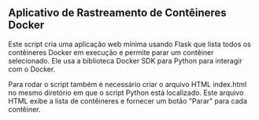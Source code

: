 ## Aplicativo de Rastreamento de Contêineres Docker
Este script cria uma aplicação web mínima usando Flask que lista todos os contêineres Docker em execução e permite parar um contêiner selecionado. Ele usa a biblioteca Docker SDK para Python para interagir com o Docker.

Para rodar o script também é necessário criar o arquivo HTML index.html no mesmo diretório em que o script Python está localizado. Este arquivo HTML exibe a lista de contêineres e fornecer um botão "Parar" para cada contêiner.